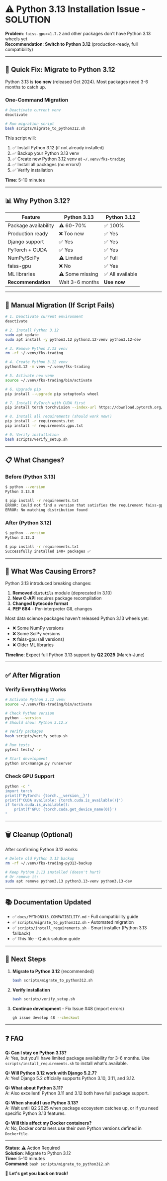# ⚠️ Python 3.13 Installation Issue - SOLUTION

**Problem**: `faiss-gpu>=1.7.2` and other packages don't have Python 3.13 wheels yet  
**Recommendation**: **Switch to Python 3.12** (production-ready, full compatibility)

---

## 🎯 Quick Fix: Migrate to Python 3.12

Python 3.13 is **too new** (released Oct 2024). Most packages need 3-6 months to catch up.

### One-Command Migration

```bash
# Deactivate current venv
deactivate

# Run migration script
bash scripts/migrate_to_python312.sh
```

This script will:

1. ✅ Install Python 3.12 (if not already installed)
2. ✅ Backup your Python 3.13 venv
3. ✅ Create new Python 3.12 venv at `~/.venv/fks-trading`
4. ✅ Install all packages (no errors!)
5. ✅ Verify installation

**Time**: 5-10 minutes

---

## 📊 Why Python 3.12?

| Feature | Python 3.13 | Python 3.12 |
|---------|-------------|-------------|
| Package availability | ⚠️ 60-70% | ✅ 100% |
| Production ready | ❌ Too new | ✅ Yes |
| Django support | ✅ Yes | ✅ Yes |
| PyTorch + CUDA | ✅ Yes | ✅ Yes |
| NumPy/SciPy | ⚠️ Limited | ✅ Full |
| faiss-gpu | ❌ No | ✅ Yes |
| ML libraries | ⚠️ Some missing | ✅ All available |
| **Recommendation** | Wait 3-6 months | **Use now** |

---

## 🔧 Manual Migration (If Script Fails)

```bash
# 1. Deactivate current environment
deactivate

# 2. Install Python 3.12
sudo apt update
sudo apt install -y python3.12 python3.12-venv python3.12-dev

# 3. Remove Python 3.13 venv
rm -rf ~/.venv/fks-trading

# 4. Create Python 3.12 venv
python3.12 -m venv ~/.venv/fks-trading

# 5. Activate new venv
source ~/.venv/fks-trading/bin/activate

# 6. Upgrade pip
pip install --upgrade pip setuptools wheel

# 7. Install PyTorch with CUDA first
pip install torch torchvision --index-url https://download.pytorch.org/whl/cu118

# 8. Install all requirements (should work now!)
pip install -r requirements.txt
pip install -r requirements.gpu.txt

# 9. Verify installation
bash scripts/verify_setup.sh
```

---

## 📋 What Changes?

### Before (Python 3.13)

```bash
$ python --version
Python 3.13.8

$ pip install -r requirements.txt
ERROR: Could not find a version that satisfies the requirement faiss-gpu>=1.7.2
ERROR: No matching distribution found
```

### After (Python 3.12)

```bash
$ python --version
Python 3.12.3

$ pip install -r requirements.txt
Successfully installed 140+ packages ✅
```

---

## 🐛 What Was Causing Errors?

Python 3.13 introduced breaking changes:

1. **Removed `distutils`** module (deprecated in 3.10)
2. **New C-API** requires package recompilation
3. **Changed bytecode format**
4. **PEP 684** - Per-interpreter GIL changes

Most data science packages haven't released Python 3.13 wheels yet:

- ❌ Some NumPy versions
- ❌ Some SciPy versions  
- ❌ faiss-gpu (all versions)
- ❌ Older ML libraries

**Timeline**: Expect full Python 3.13 support by **Q2 2025** (March-June)

---

## ✅ After Migration

### Verify Everything Works

```bash
# Activate Python 3.12 venv
source ~/.venv/fks-trading/bin/activate

# Check Python version
python --version
# Should show: Python 3.12.x

# Verify packages
bash scripts/verify_setup.sh

# Run tests
pytest tests/ -v

# Start development
python src/manage.py runserver
```

### Check GPU Support

```bash
python -c "
import torch
print(f'PyTorch: {torch.__version__}')
print(f'CUDA available: {torch.cuda.is_available()}')
if torch.cuda.is_available():
    print(f'GPU: {torch.cuda.get_device_name(0)}')
"
```

---

## 🗑️ Cleanup (Optional)

After confirming Python 3.12 works:

```bash
# Delete old Python 3.13 backup
rm -rf ~/.venv/fks-trading-py313-backup

# Keep Python 3.13 installed (doesn't hurt)
# Or remove it:
sudo apt remove python3.13 python3.13-venv python3.13-dev
```

---

## 📚 Documentation Updated

- ✅ `docs/PYTHON313_COMPATIBILITY.md` - Full compatibility guide
- ✅ `scripts/migrate_to_python312.sh` - Automated migration
- ✅ `scripts/install_requirements.sh` - Smart installer (Python 3.13 fallback)
- ✅ This file - Quick solution guide

---

## 🎯 Next Steps

1. **Migrate to Python 3.12** (recommended)

   ```bash
   bash scripts/migrate_to_python312.sh
   ```

2. **Verify installation**

   ```bash
   bash scripts/verify_setup.sh
   ```

3. **Continue development** - Fix Issue #48 (import errors)

   ```bash
   gh issue develop 48 --checkout
   ```

---

## ❓ FAQ

**Q: Can I stay on Python 3.13?**  
A: Yes, but you'll have limited package availability for 3-6 months. Use `scripts/install_requirements.sh` to install what's available.

**Q: Will Python 3.12 work with Django 5.2.7?**  
A: Yes! Django 5.2 officially supports Python 3.10, 3.11, and 3.12.

**Q: What about Python 3.11?**  
A: Also excellent! Python 3.11 and 3.12 both have full package support.

**Q: When should I use Python 3.13?**  
A: Wait until Q2 2025 when package ecosystem catches up, or if you need specific Python 3.13 features.

**Q: Will this affect my Docker containers?**  
A: No, Docker containers use their own Python versions defined in `Dockerfile`.

---

**Status**: ⚠️ Action Required  
**Solution**: Migrate to Python 3.12  
**Time**: 5-10 minutes  
**Command**: `bash scripts/migrate_to_python312.sh`

🚀 **Let's get you back on track!**
